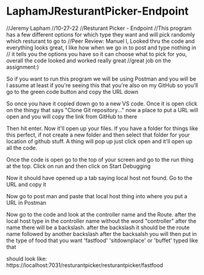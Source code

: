 # LaphamJResturantPicker-Endpoint

//Jeremy Lapham
//10-27-22
//Resturant Picker - Endpoint
//This program has a few different options for which type they want and will pick randomly which resturant to go to
//Peer Review: Manuel l, Looked thru the code and everything looks great, I like how when we go in to post and type nothing in
// it tells you the options you have so it can choose what to pick for you, overall the code looked and worked really great
//great job on the assignment:)

So if you want to run this program we will be using Postman and you will be I assume at least if you're seeing this that you're also on my GitHub so you'll go to the green code button and copy the URL down

So once you have it copied down go to a new VS code. Once it is open click on the thingy that says "Clone Git repository..." now a place to put a URL will open and you will copy the link from GitHub to there

Then hit enter. Now it'll open up your files. If you have a folder for things like this perfect, if not create a new folder and then select that folder for your location of github stuff. A thing will pop up just click open and it'll open up all the code.

Once the code is open go to the top of your screen and go to the run thing at the top. Click on run and then click on Start Debugging

Now it should have opened up a tab saying local host not found. Go to the URL and copy it

Now go to post man and paste that local host thing into where you put a URL in Postman

Now go to the code and look at the controller name and the Route. after the local host type in the controller name without the word "controller" after the name there will be a backslash. after the backslash it should be the route name followed by another backslash after the backsalsh you will then put in the type of food that you want 'fastfood' 'sitdownplace' or 'buffet' typed like that

should look like: https://localhost:7031/resturantpicker/resturantpicker/fastfood

